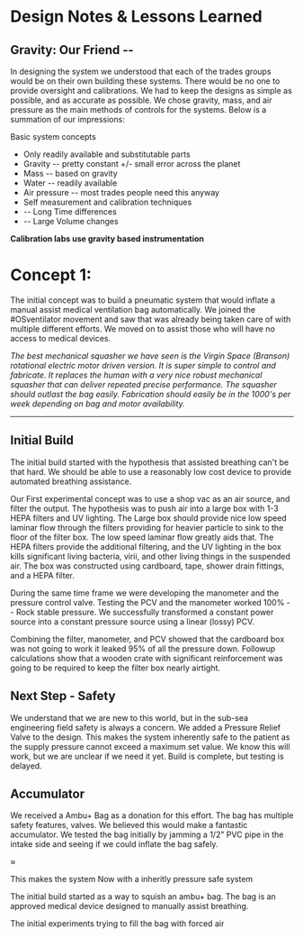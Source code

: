 # Design Notes  & Lessons Learned

## Gravity: Our Friend --
In designing the system we understood that each of the trades groups would be on
their own building these systems. There would be no one to provide oversight and
calibrations. We had to keep the designs as simple as possible, and as accurate as
possible. We chose gravity, mass, and air pressure as the main methods of controls
for the systems. Below is a summation of our impressions:

Basic system concepts
* Only readily available and substitutable parts
* Gravity -- pretty constant +/- small error across the planet
* Mass -- based on gravity
* Water -- readily available
* Air pressure -- most trades people need this anyway
* Self measurement and calibration techniques
* -- Long Time differences
* -- Large Volume changes

**Calibration labs use gravity based instrumentation**

# Concept 1:
The initial concept was to build a pneumatic system that would inflate a manual
assist medical ventilation bag automatically. We joined the #OSventilator movement
and saw that was already being taken care of with multiple different efforts. We
moved on to assist those who will have no access to medical devices.

*The best mechanical squasher we have seen is the Virgin Space (Branson) rotational
electric motor driven version. It is super simple to control and fabricate. It
replaces the human with a very nice robust mechanical squasher that can deliver
repeated precise performance. The squasher should outlast the bag easily. Fabrication
should easily be in the 1000's per week depending on bag and motor availability.*

 





---
## Initial Build
The initial build started with the hypothesis that assisted breathing can't be
that hard. We should be able to use a reasonably low cost device to provide automated
breathing assistance.

Our First experimental concept was to use a shop vac as an air source, and filter
the output. The hypothesis was to push air into a large box with 1-3 HEPA filters
and UV lighting. The Large box should provide nice low speed laminar flow through
the filters providing for heavier particle to sink to the floor of the filter box.
The low speed laminar flow greatly aids that. The HEPA filters provide the
additional filtering, and the UV lighting in the box kills significant living
bacteria, virii, and other living things in the suspended air. The box was constructed
using cardboard, tape, shower drain fittings, and a HEPA filter.

During the same time frame we were developing the manometer and the pressure control
valve. Testing the PCV and the manometer worked 100% -- Rock stable pressure.
We successfully transformed a constant power source into a constant pressure source
using a linear (lossy) PCV.

Combining the filter, manometer, and PCV showed that the cardboard box was not
going to work it leaked 95% of all the pressure down. Followup calculations show that
a wooden crate with significant reinforcement was going to be required to keep the
filter box nearly airtight.

## Next Step - Safety
We understand that we are new to this world, but in the sub-sea engineering field
safety is always a concern. We added a Pressure Relief Valve to the design.
This makes the system inherently safe to the patient as the supply pressure cannot exceed
a maximum set value. We know this will work, but we are unclear if we need it yet.
Build is complete, but testing is delayed.

## Accumulator
We received a Ambu+ Bag as a donation for this effort. The bag has multiple safety
features, valves. We believed this would make a fantastic accumulator. We tested the
bag initially by jamming a 1/2" PVC pipe in the intake side and seeing if we could
inflate the bag safely.

≈

This makes the system
 Now with a inheritly pressure safe system

The initial build started as a way to squish an ambu+ bag. The bag is an approved
medical device designed to manually assist breathing.

The initial experiments
trying to fill the bag with forced air
